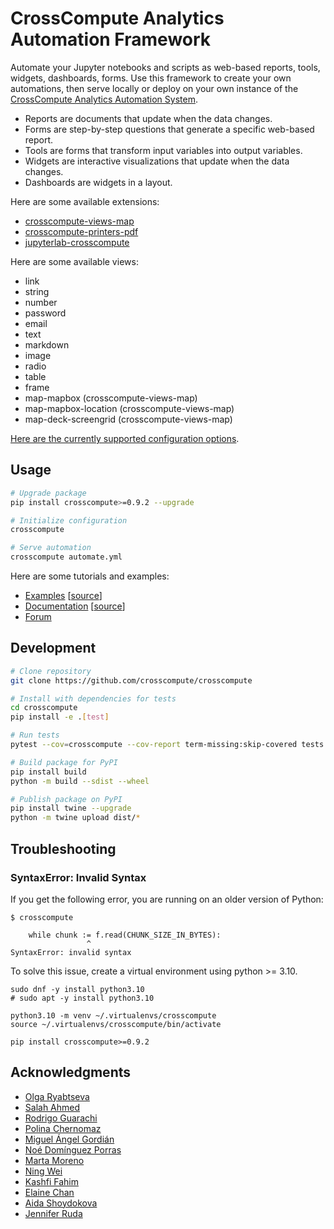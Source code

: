 # CrossCompute Analytics Automation Framework

Automate your Jupyter notebooks and scripts as web-based reports, tools, widgets, dashboards, forms. Use this framework to create your own automations, then serve locally or deploy on your own instance of the [CrossCompute Analytics Automation System](https://docs.crosscompute.com).

- Reports are documents that update when the data changes.
- Forms are step-by-step questions that generate a specific web-based report.
- Tools are forms that transform input variables into output variables.
- Widgets are interactive visualizations that update when the data changes.
- Dashboards are widgets in a layout.

Here are some available extensions:

- [crosscompute-views-map](https://github.com/crosscompute/crosscompute-views-map)
- [crosscompute-printers-pdf](https://github.com/crosscompute/crosscompute-printers-pdf)
- [jupyterlab-crosscompute](https://github.com/crosscompute/jupyterlab-crosscompute)

Here are some available views:

- link
- string
- number
- password
- email
- text
- markdown
- image
- radio
- table
- frame
- map-mapbox (crosscompute-views-map)
- map-mapbox-location (crosscompute-views-map)
- map-deck-screengrid (crosscompute-views-map)

[Here are the currently supported configuration options](https://github.com/crosscompute/crosscompute/blob/develop/crosscompute/templates/configuration.yaml).

## Usage

```bash
# Upgrade package
pip install crosscompute>=0.9.2 --upgrade

# Initialize configuration
crosscompute

# Serve automation
crosscompute automate.yml
```

Here are some tutorials and examples:
- [Examples](https://crosscompute.net) [[source](https://github.com/crosscompute/crosscompute-examples)]
- [Documentation](https://docs.crosscompute.com) [[source](https://github.com/crosscompute/crosscompute-docs)]
- [Forum](https://forum.crosscompute.com)

## Development

```bash
# Clone repository
git clone https://github.com/crosscompute/crosscompute

# Install with dependencies for tests
cd crosscompute
pip install -e .[test]

# Run tests
pytest --cov=crosscompute --cov-report term-missing:skip-covered tests

# Build package for PyPI
pip install build
python -m build --sdist --wheel

# Publish package on PyPI
pip install twine --upgrade
python -m twine upload dist/*
```

## Troubleshooting

### SyntaxError: Invalid Syntax

If you get the following error, you are running on an older version of Python:

```
$ crosscompute

    while chunk := f.read(CHUNK_SIZE_IN_BYTES):
                 ^
SyntaxError: invalid syntax
```

To solve this issue, create a virtual environment using python >= 3.10.

```
sudo dnf -y install python3.10
# sudo apt -y install python3.10

python3.10 -m venv ~/.virtualenvs/crosscompute
source ~/.virtualenvs/crosscompute/bin/activate

pip install crosscompute>=0.9.2
```

## Acknowledgments

- [Olga Ryabtseva](https://www.linkedin.com/in/olga-creutzburg)
- [Salah Ahmed](https://www.linkedin.com/in/salahspage)
- [Rodrigo Guarachi](https://www.linkedin.com/in/rmguarachi)
- [Polina Chernomaz](https://www.linkedin.com/in/polinac)
- [Miguel Ángel Gordián](https://www.linkedin.com/in/miguelgordian)
- [Noé Domínguez Porras](https://www.linkedin.com/in/noedominguez)
- [Marta Moreno](https://www.linkedin.com/in/marta-moreno-07364b82)
- [Ning Wei](https://www.linkedin.com/in/ning-wei-8152393b)
- [Kashfi Fahim](https://www.linkedin.com/in/kashfifahim)
- [Elaine Chan](https://www.linkedin.com/in/chanelaine)
- [Aida Shoydokova](https://www.linkedin.com/in/ashoydok)
- [Jennifer Ruda](https://www.linkedin.com/in/jruda)
